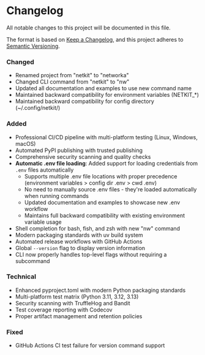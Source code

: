 # Changelog

All notable changes to this project will be documented in this file.

The format is based on [Keep a Changelog](https://keepachangelog.com/en/1.0.0/),
and this project adheres to [Semantic Versioning](https://semver.org/spec/v2.0.0.html).

### Changed

- Renamed project from "netkit" to "networka"
- Changed CLI command from "netkit" to "nw"
- Updated all documentation and examples to use new command name
- Maintained backward compatibility for environment variables (NETKIT\_\*)
- Maintained backward compatibility for config directory (~/.config/netkit/)

### Added

- Professional CI/CD pipeline with multi-platform testing (Linux, Windows, macOS)
- Automated PyPI publishing with trusted publishing
- Comprehensive security scanning and quality checks
- **Automatic .env file loading**: Added support for loading credentials from `.env` files automatically
  - Supports multiple .env file locations with proper precedence (environment variables > config dir .env > cwd .env)
  - No need to manually source .env files - they're loaded automatically when running commands
  - Updated documentation and examples to showcase new .env workflow
  - Maintains full backward compatibility with existing environment variable usage
- Shell completion for bash, fish, and zsh with new "nw" command
- Modern packaging standards with uv build system
- Automated release workflows with GitHub Actions
- Global `--version` flag to display version information
- CLI now properly handles top-level flags without requiring a subcommand

### Technical

- Enhanced pyproject.toml with modern Python packaging standards
- Multi-platform test matrix (Python 3.11, 3.12, 3.13)
- Security scanning with TruffleHog and Bandit
- Test coverage reporting with Codecov
- Proper artifact management and retention policies

### Fixed

- GitHub Actions CI test failure for version command support
